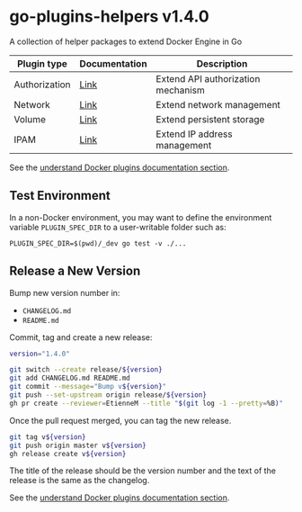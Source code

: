 # go-plugins-helpers v1.4.0

A collection of helper packages to extend Docker Engine in Go

| Plugin type   | Documentation                                                         | Description                        |
|---------------|-----------------------------------------------------------------------|------------------------------------|
| Authorization | [Link](https://docs.docker.com/engine/extend/authorization/)          | Extend API authorization mechanism |
| Network       | [Link](https://docs.docker.com/engine/extend/plugins_network/)        | Extend network management          |
| Volume        | [Link](https://docs.docker.com/engine/extend/plugins_volume/)         | Extend persistent storage          |
| IPAM          | [Link](https://github.com/docker/libnetwork/blob/master/docs/ipam.md) | Extend IP address management       |

See the [understand Docker plugins documentation section](https://docs.docker.com/engine/extend/plugins/).

## Test Environment

In a non-Docker environment, you may want to define the environment variable `PLUGIN_SPEC_DIR` to a user-writable folder such as:

```shell
PLUGIN_SPEC_DIR=$(pwd)/_dev go test -v ./...
```

## Release a New Version

Bump new version number in:

- `CHANGELOG.md`
- `README.md`

Commit, tag and create a new release:

```sh
version="1.4.0"

git switch --create release/${version}
git add CHANGELOG.md README.md
git commit --message="Bump v${version}"
git push --set-upstream origin release/${version}
gh pr create --reviewer=EtienneM --title "$(git log -1 --pretty=%B)"
```

Once the pull request merged, you can tag the new release.

```sh
git tag v${version}
git push origin master v${version}
gh release create v${version}
```

The title of the release should be the version number and the text of the release is the same as the changelog.

See the [understand Docker plugins documentation section](https://docs.docker.com/engine/extend/).
